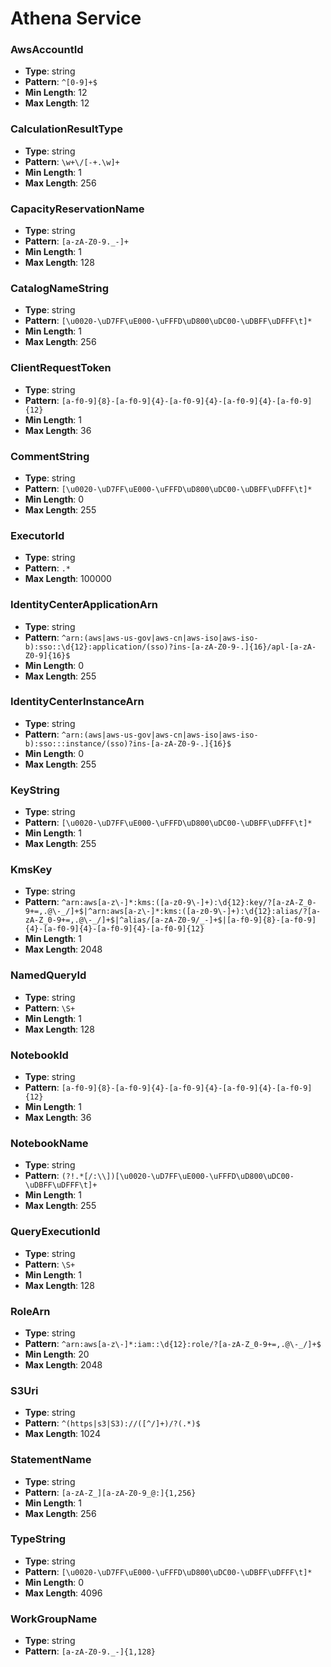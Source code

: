 # Athena Service

### AwsAccountId
- **Type**: string
- **Pattern**: `^[0-9]+$`
- **Min Length**: 12
- **Max Length**: 12

### CalculationResultType
- **Type**: string
- **Pattern**: `\w+\/[-+.\w]+`
- **Min Length**: 1
- **Max Length**: 256

### CapacityReservationName
- **Type**: string
- **Pattern**: `[a-zA-Z0-9._-]+`
- **Min Length**: 1
- **Max Length**: 128

### CatalogNameString
- **Type**: string
- **Pattern**: `[\u0020-\uD7FF\uE000-\uFFFD\uD800\uDC00-\uDBFF\uDFFF\t]*`
- **Min Length**: 1
- **Max Length**: 256

### ClientRequestToken
- **Type**: string
- **Pattern**: `[a-f0-9]{8}-[a-f0-9]{4}-[a-f0-9]{4}-[a-f0-9]{4}-[a-f0-9]{12}`
- **Min Length**: 1
- **Max Length**: 36

### CommentString
- **Type**: string
- **Pattern**: `[\u0020-\uD7FF\uE000-\uFFFD\uD800\uDC00-\uDBFF\uDFFF\t]*`
- **Min Length**: 0
- **Max Length**: 255

### ExecutorId
- **Type**: string
- **Pattern**: `.*`
- **Max Length**: 100000

### IdentityCenterApplicationArn
- **Type**: string
- **Pattern**: `^arn:(aws|aws-us-gov|aws-cn|aws-iso|aws-iso-b):sso::\d{12}:application/(sso)?ins-[a-zA-Z0-9-.]{16}/apl-[a-zA-Z0-9]{16}$`
- **Min Length**: 0
- **Max Length**: 255

### IdentityCenterInstanceArn
- **Type**: string
- **Pattern**: `^arn:(aws|aws-us-gov|aws-cn|aws-iso|aws-iso-b):sso:::instance/(sso)?ins-[a-zA-Z0-9-.]{16}$`
- **Min Length**: 0
- **Max Length**: 255

### KeyString
- **Type**: string
- **Pattern**: `[\u0020-\uD7FF\uE000-\uFFFD\uD800\uDC00-\uDBFF\uDFFF\t]*`
- **Min Length**: 1
- **Max Length**: 255

### KmsKey
- **Type**: string
- **Pattern**: `^arn:aws[a-z\-]*:kms:([a-z0-9\-]+):\d{12}:key/?[a-zA-Z_0-9+=,.@\-_/]+$|^arn:aws[a-z\-]*:kms:([a-z0-9\-]+):\d{12}:alias/?[a-zA-Z_0-9+=,.@\-_/]+$|^alias/[a-zA-Z0-9/_-]+$|[a-f0-9]{8}-[a-f0-9]{4}-[a-f0-9]{4}-[a-f0-9]{4}-[a-f0-9]{12}`
- **Min Length**: 1
- **Max Length**: 2048

### NamedQueryId
- **Type**: string
- **Pattern**: `\S+`
- **Min Length**: 1
- **Max Length**: 128

### NotebookId
- **Type**: string
- **Pattern**: `[a-f0-9]{8}-[a-f0-9]{4}-[a-f0-9]{4}-[a-f0-9]{4}-[a-f0-9]{12}`
- **Min Length**: 1
- **Max Length**: 36

### NotebookName
- **Type**: string
- **Pattern**: `(?!.*[/:\\])[\u0020-\uD7FF\uE000-\uFFFD\uD800\uDC00-\uDBFF\uDFFF\t]+`
- **Min Length**: 1
- **Max Length**: 255

### QueryExecutionId
- **Type**: string
- **Pattern**: `\S+`
- **Min Length**: 1
- **Max Length**: 128

### RoleArn
- **Type**: string
- **Pattern**: `^arn:aws[a-z\-]*:iam::\d{12}:role/?[a-zA-Z_0-9+=,.@\-_/]+$`
- **Min Length**: 20
- **Max Length**: 2048

### S3Uri
- **Type**: string
- **Pattern**: `^(https|s3|S3)://([^/]+)/?(.*)$`
- **Max Length**: 1024

### StatementName
- **Type**: string
- **Pattern**: `[a-zA-Z_][a-zA-Z0-9_@:]{1,256}`
- **Min Length**: 1
- **Max Length**: 256

### TypeString
- **Type**: string
- **Pattern**: `[\u0020-\uD7FF\uE000-\uFFFD\uD800\uDC00-\uDBFF\uDFFF\t]*`
- **Min Length**: 0
- **Max Length**: 4096

### WorkGroupName
- **Type**: string
- **Pattern**: `[a-zA-Z0-9._-]{1,128}`

